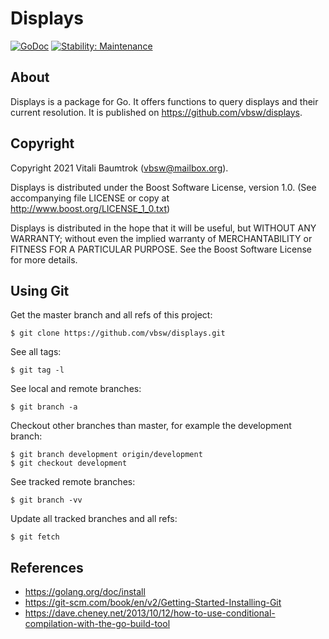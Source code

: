 # Displays

[![GoDoc](https://godoc.org/github.com/vbsw/displays?status.svg)](https://godoc.org/github.com/vbsw/displays) [![Stability: Maintenance](https://masterminds.github.io/stability/maintenance.svg)](https://masterminds.github.io/stability/maintenance.html)

## About
Displays is a package for Go. It offers functions to query displays and their current resolution. It is published on <https://github.com/vbsw/displays>.

## Copyright
Copyright 2021 Vitali Baumtrok (vbsw@mailbox.org).

Displays is distributed under the Boost Software License, version 1.0. (See accompanying file LICENSE or copy at <http://www.boost.org/LICENSE_1_0.txt>)

Displays is distributed in the hope that it will be useful, but WITHOUT ANY WARRANTY; without even the implied warranty of MERCHANTABILITY or FITNESS FOR A PARTICULAR PURPOSE. See the Boost Software License for more details.

## Using Git
Get the master branch and all refs of this project:

	$ git clone https://github.com/vbsw/displays.git

See all tags:

	$ git tag -l

See local and remote branches:

	$ git branch -a

Checkout other branches than master, for example the development branch:

	$ git branch development origin/development
	$ git checkout development

See tracked remote branches:

	$ git branch -vv

Update all tracked branches and all refs:

	$ git fetch

## References
- <https://golang.org/doc/install>
- <https://git-scm.com/book/en/v2/Getting-Started-Installing-Git>
- <https://dave.cheney.net/2013/10/12/how-to-use-conditional-compilation-with-the-go-build-tool>
